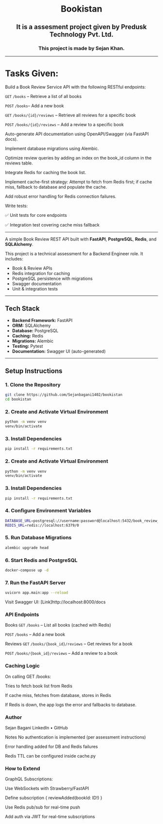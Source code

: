 <div align = "center"> 
 <h1>Bookistan</h1>
 <h2> It is a assesment project given by Predusk Technology Pvt. Ltd. </h2>
 <h3> This project is made by Sejan Khan. </h3>
</div>

---


# Tasks Given: 
Build a Book Review Service API with the following RESTful endpoints:

`GET` `/books` – Retrieve a list of all books

`POST` `/books`– Add a new book

`GET` `/books/{id}/reviews` – Retrieve all reviews for a specific book

`POST` `/books/{id}/reviews` – Add a review to a specific book

Auto-generate API documentation using OpenAPI/Swagger (via FastAPI docs).

Implement database migrations using Alembic.

Optimize review queries by adding an index on the book_id column in the reviews table.

Integrate Redis for caching the book list.

Implement cache-first strategy: Attempt to fetch from Redis first; if cache miss, fallback to database and populate the cache.

Add robust error handling for Redis connection failures.

Write tests:

✅ Unit tests for core endpoints

✅ Integration test covering cache miss fallback

---



A simple Book Review REST API built with **FastAPI**, **PostgreSQL**, **Redis**, and **SQLAlchemy**.

This project is a technical assessment for a Backend Engineer role. It includes:
- Book & Review APIs
- Redis integration for caching
- PostgreSQL persistence with migrations
- Swagger documentation
- Unit & integration tests

---

##  Tech Stack

- **Backend Framework:** FastAPI
- **ORM:** SQLAlchemy
- **Database:** PostgreSQL
- **Caching:** Redis
- **Migrations:** Alembic
- **Testing:** Pytest
- **Documentation:** Swagger UI (auto-generated)

---

##  Setup Instructions

### 1. Clone the Repository

```bash
git clone https://github.com/Sejanbagani1402/bookistan
cd bookistan
```
### 2. Create and Activate Virtual Environment

```bash
python -m venv venv
venv/bin/activate 

```
### 3. Install Dependencies

```bash
pip install -r requirements.txt
```
### 2. Create and Activate Virtual Environment

```bash
python -m venv venv
venv/bin/activate 

```
### 3. Install Dependencies

```bash
pip install -r requirements.txt
```
### 4. Configure Environment Variables

```bash
DATABASE_URL=postgresql://username:password@localhost:5432/book_review_db
REDIS_URL=redis://localhost:6379/0
```
### 5. Run Database Migrations

```bash
alembic upgrade head
```
### 6. Start Redis and PostgreSQL

```bash
docker-compose up -d

```
### 7. Run the FastAPI Server
```bash
uvicorn app.main:app --reload
```

Visit Swagger UI: [Link]http://localhost:8000/docs



 ### API Endpoints
 Books
`GET` `/books` – List all books (cached with Redis)

`POST` `/books` – Add a new book

Reviews
`GET` `/books/{book_id}/reviews` – Get reviews for a book

`POST` `/books/{book_id}/reviews` – Add a review to a book

### Caching Logic
On calling GET /books:

Tries to fetch book list from Redis

If cache miss, fetches from database, stores in Redis

If Redis is down, the app logs the error and fallbacks to database.

### Author
Sejan Bagani
LinkedIn • GitHub

 Notes
No authentication is implemented (per assessment instructions)

Error handling added for DB and Redis failures

Redis TTL can be configured inside cache.py

### How to Extend
GraphQL Subscriptions:

Use WebSockets with Strawberry/FastAPI

Define subscription { reviewAdded(bookId: ID!) }

Use Redis pub/sub for real-time push

Add auth via JWT for real-time subscriptions





